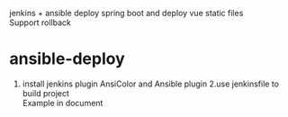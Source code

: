 jenkins +  ansible  deploy  spring boot  and  deploy vue static files  
Support rollback
# ansible-deploy
1. install  jenkins  plugin 
   AnsiColor and
   Ansible plugin
2.use  jenkinsfile    to  build  project  
Example   in document
